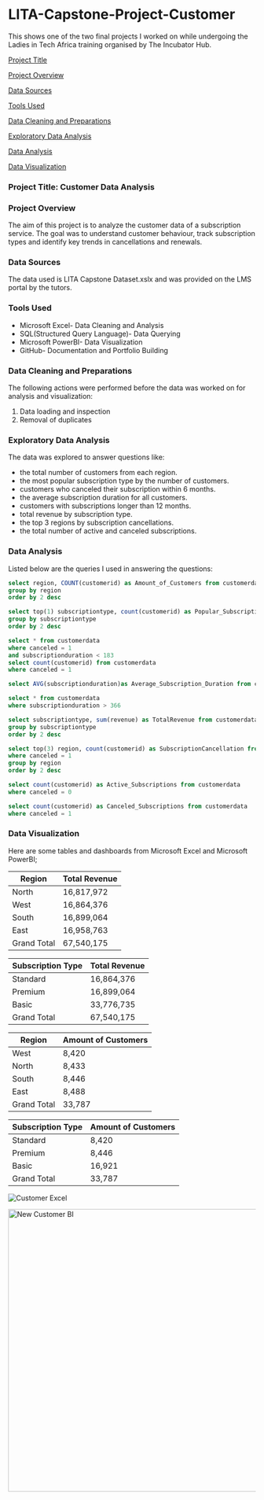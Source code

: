 # LITA-Capstone-Project-Customer
This shows one of the two final projects I worked on while undergoing the Ladies in Tech Africa training organised by The Incubator Hub.

[Project Title](project-title)

[Project Overview](#project-overview)

[Data Sources](#data-sources)

[Tools Used](#tools-used)

[Data Cleaning and Preparations](#data-cleaning-and-preparations)

[Exploratory Data Analysis](#exploratory-data-analysis)

[Data Analysis](#data-analysis)

[Data Visualization](#data-visualization)

### Project Title: Customer Data Analysis

### Project Overview
The aim of this project is to analyze the customer data of a subscription service. The goal was to understand customer behaviour, track subscription types and identify key trends in cancellations and renewals.

### Data Sources
The data used is LITA Capstone Dataset.xslx and was provided on the LMS portal by the tutors.

### Tools Used
- Microsoft Excel- Data Cleaning and Analysis
- SQL(Structured Query Language)- Data Querying
- Microsoft PowerBI- Data Visualization
- GitHub- Documentation and Portfolio Building

### Data Cleaning and Preparations
The following actions were performed before the data was worked on for analysis and visualization:
1. Data loading and inspection
2. Removal of duplicates

### Exploratory Data Analysis
The data was explored to answer questions like:
- the total number of customers from each region.
- the most popular subscription type by the number of customers.
- customers who canceled their subscription within 6 months.
- the average subscription duration for all customers.
- customers with subscriptions longer than 12 months.
- total revenue by subscription type.
- the top 3 regions by subscription cancellations.
- the total number of active and canceled subscriptions.

### Data Analysis
Listed below are the queries I used in answering the questions:

```SQL
select region, COUNT(customerid) as Amount_of_Customers from customerdata
group by region
order by 2 desc

select top(1) subscriptiontype, count(customerid) as Popular_Subscription from customerdata
group by subscriptiontype
order by 2 desc

select * from customerdata
where canceled = 1
and subscriptionduration < 183
select count(customerid) from customerdata
where canceled = 1

select AVG(subscriptionduration)as Average_Subscription_Duration from customerdata

select * from customerdata
where subscriptionduration > 366

select subscriptiontype, sum(revenue) as TotalRevenue from customerdata 
group by subscriptiontype
order by 2 desc

select top(3) region, count(customerid) as SubscriptionCancellation from customerdata
where canceled = 1
group by region
order by 2 desc

select count(customerid) as Active_Subscriptions from customerdata
where canceled = 0

select count(customerid) as Canceled_Subscriptions from customerdata
where canceled = 1
```

### Data Visualization
Here are some tables and dashboards from Microsoft Excel and Microsoft PowerBI;

|Region|Total Revenue|
|------|-------------|
|North|16,817,972|
|West|16,864,376|
|South|16,899,064|
|East|16,958,763|
|Grand Total|67,540,175|

|Subscription Type|Total Revenue|
|-----------------|-------------|
|Standard|16,864,376|
|Premium|16,899,064|
|Basic|33,776,735|
|Grand Total|67,540,175|

|Region|Amount of Customers|
|------|-------------------|
|West|8,420|
|North|8,433|
|South|8,446|
|East|8,488|
|Grand Total|33,787|

|Subscription Type|Amount of Customers|
|-----------------|-------------------|
|Standard|8,420|
|Premium|8,446|
|Basic|16,921|
|Grand Total|33,787|

![Customer Excel](https://github.com/user-attachments/assets/0b284ab9-e080-42c4-ae28-1b98a987af5b)

<img width="575" alt="New Customer BI" src="https://github.com/user-attachments/assets/76d774da-b980-44d1-a057-5147771e7d04" />
